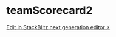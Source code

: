 # teamScorecard2

[Edit in StackBlitz next generation editor ⚡️](https://stackblitz.com/~/github.com/tarekhasan2/teamScorecard2)